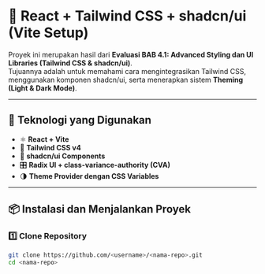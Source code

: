 # 🎨 React + Tailwind CSS + shadcn/ui (Vite Setup)

Proyek ini merupakan hasil dari **Evaluasi BAB 4.1: Advanced Styling dan UI Libraries (Tailwind CSS & shadcn/ui)**.  
Tujuannya adalah untuk memahami cara mengintegrasikan Tailwind CSS, menggunakan komponen shadcn/ui, serta menerapkan sistem **Theming (Light & Dark Mode)**.

---

## 🚀 Teknologi yang Digunakan

- ⚛️ **React + Vite**
- 💨 **Tailwind CSS v4**
- 🧱 **shadcn/ui Components**
- 🎛️ **Radix UI + class-variance-authority (CVA)**
- 🌗 **Theme Provider dengan CSS Variables**

---

## 📦 Instalasi dan Menjalankan Proyek

### 1️⃣ Clone Repository
```bash
git clone https://github.com/<username>/<nama-repo>.git
cd <nama-repo>
